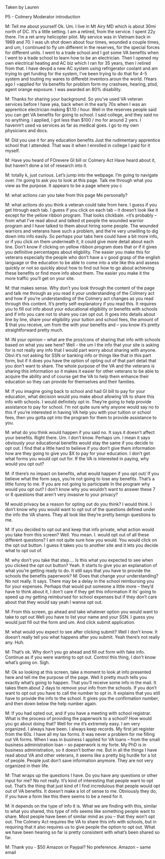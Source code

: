 Taken by Lauren

P5 - Colmery
Moderator introduction 

M: Tell me about yourself
Ok. Um. I live in Mt Airy MD which is about 30mi north of DC. It’s a little setting. I am a retired, from the service. I spent 22y there. I’m a ret army helicopter pilot. My service was in Vietnam back in 1969 and 70. I was uh shot down about four times, wounded a couple times, and um, I continued to fly um different in the reserves, for the special forces for different units. I went to a trade school and I got some VA benefits when I went to a trade school to learn how to be an electrician. Then I opened my own electrical heating and AC biz which I ran for 35 years, then I retired from that. I have devpd a new AC system using refrigerator coolant and am trying to get funding for the system, I’ve been trying to do that for 4-5 system and touting my wares to differebt inventors aroun the world. IYears ago I =applied for Va benefits for problsm form my crashses, hearing, ptsd, agent orange exposure. I was awarded an 80% disability. 

M: Thanks for sharing your background. So you’ve used VA veteran services before 
I have yea, back when in the early 70s when I was an apprentice electrician making $1.10 / hour. Well in the reserves people said you can get VA benefits for going to school. I said college, and they said no no anything. I applied, I got less than $100 / mo for around 2 yers. I havenm’t used va services as far as medical goes. I go to my own physicians and docs. 

M: Did you use it for any education benefits 
Just the rudimentary apprentice school that I attended. That was it when I enrolled in college I paid for it myself. 

M: Have you heard of FOrevere GI bill or Colmery Act
 Have heard about it, but haven’t done a lot of research into it. 

M: totally k, just curious. Let’s jump into the webpage. I’m going to navigate over. I’m going to ask you to look at this page. Talk me through what you view as the purpose. 
It appears to be a page where you c

M: what actions can you take from this page
Me personally? 

M: what actions do you think a veteran could take from here. 
I guess if you get htrough each tab. I guess if you click on each tab – it doesn’t look like it except for the yellow ribbon program. That looks clickbale. =it’s probably – from what I’ve read about and talked ot people the wounded warrior program and I have talked to them about hiring some people. The wounded warriors and veterans have such a problem, and the’re very unwilling to dig down into info easily. So perhaps your tabs here could have a bit more info, or if you click on them underneath it, it could give more detail about each line. Don’t know if clicking on yellow ribbon program does that or if it gives you definitive percentages about eligbility. The easier you make this for veterans especially the people who don’t have a v good grasp of the english language or the education to be able to come into a site like this and assess quickly or not so quickly about how to find out how to go about achieving these benefits or find more info about them. The easier you make it the more traffic you’ll get on your site. 

M: that makes sense. Why don’t you look through the content of the page and talk me through as you read it your understanding of the Colmery act and how if you’re understanding of the Colmery act changes as you read through this content. 
It’s pretty self-explanatory if you read this. It requires you to fill out info about your educational eligibility or benefits with schools and if info you care not to share you can opt out. It goes into details about line by line, share your eligibility your tuition and school fees, the amount of $ that you receive, um from the with your benefits and – you know it’s pretty straightforward pretty much. 

M: IN your opinion – what are the pros/cons of sharing that info with schools based on what you see here? 
Well – the um I the info that your site is asking for is not really any info that I would part worry about sharing with anyone. Obvi it’s not asking for SSN or banking info or things like that in this part form, but if it does you have the option of opting out of that part detail that you don’t want to share. The whole purpose of the VA and the veterans is sharing this information so it makes it easier for other veterans to be able to acquire the ability and of course get the VA to help them enhance their education so they can provide for themselves and their families. 

M: If you imagine going back to school and had GI bill to pay for your education, what decision would you make about allowing VA to share this info with schools. 
I would definitely opt in. They’re going to help provide assistance to pay for school. I’m not quite sure why anyone would say no to this if you’re interested in having VA help you with your tuition or school fees, then you gotta opt into the program for them to provide assistance to you. 

M: what do you think would happen if you said no. 
It says it doesn’t affect your benefits. Right there. Um. I don’t know. Perhaps um. I mean it says obviously your educational benefits would stay the same if you decide to opt out. I find that a little hard to believe if you don’t give them information how are they going to give you $X to pay for your education. I don’t get what forms you would opt out for. If the VA is interested in paying, why would you opt out? 

M: if there’s no impact on benefits, what would happen if you opt out/ 
If you believe what the form says, you’re not going to lose any benefits. That’s a little funny to me. If you are not going to participate In the program why would you opt out? I don’t know why you wouldn’t want to answer these 7 or 8 questions that aren’t very invasive to your privacy? 

M would privacy be a reason for opting out do you think? 
I would think. I don’t know why you would want to opt out of the questions defined under the info the VA shares. They all look like they’re pretty benign questions to me. 

M: If you decided to opt out and keep that info private, what action would you take from this screen? 
Well. You mean. I. would opt out of all these different questions? I am not quite sure how you would. You would click on the opt out button. I guess it takes you to another site and it lets you decide what to opt out of. 

M: why don’t you take that step…. Is this what you expected to see when you clicked the opt out button?
 Yeah. It starts to give you an explanation of what you’re getting ready to do. It still says that you have to provide the schools the benefits paperwork? 
M: Does that change your understanding? 
No not really. It says. There may be a delay in the school reimbursing you for your expenses. Perhaps that would put someone a little more – they’d have to think about it, I don’t care if they get this information if its’ going to speed up my getting reimbursed for school expenses but if they don’t care about that they would say yeah I wanna opt out. 

M: From this screen, go ahead and take whatever option you would want to take to opt out
Well you have to list your name and your SSN. I guess you would just fill out the form and um. And click submit application.

M: what would you expect to see after clicking submit?
Well I don’t know. It doesn’t really tell you what happens after you submit. Yeah there’s not really any. Huh. 

M: That’s ok. Why don’t you go ahead and fill out form with fake info. Continue as if you were wanting to opt out. 
Control this thing, I don’t know what’s going on. Sigh. 

M: Ok so looking at this screen, take a moment to look at info presented here and tell me the purpose of the page. 
Well it pretty much tells you exactly what’s going to happen. That you’ll receive some info in the mail. It takes them about 2 days to remove your info from the schools. If you don’t want to opt out you have to call the number to opt in. It explains that you still have to provide the info to the school. It gives you the confirmation number, and then down below the help number again. 

 M: If you had opted out, and if you have a meeting with school registrar. What is the process of providing the paperwork to a school? How would you go about doing that? 
Well for me it’s extremely easy. I am very organized. I always have been. I always keep records. My first jet register from the 60s. I have all my tax forms. It was never a problem for me filling out VA forms. When I was in business I applied for VA loans – from the small business administration loan – so paperwork is my forte. My PhD is in business administration, so it doesn’t bother me. But in all the things I have read about VA and other veterans, it seems like a pretty big hurdle for a lot of people. People just don’t save information anymore. They are not very organized in their life. 

M: That wraps up the questions I have. Do you have any questions or other input for me? 
No not really. It’s kind of interesting that people want to opt out. That’s the thing that just kind of I find incredulous that people would opt out of VA benefits. It doesn’t make a lot of sense to me. Obviously they do, if you have a form like this there seems to be a need for it. 

M: It depends on the type of info it is. What we are finding with this, similar to what you shared, this type of info seems like something people want to share. Most people have been of similar mind as you – that they won’t opt out. The Colmery Act requires the VA to share this info with schools, but in requiring that it also requires us to give people the option to opt out. What we have been hearing so far is pretty consistent with what’s been shared so far. 

M: Thank you - $50 Amazon or Paypal? 
No preference. Amazon – same email
